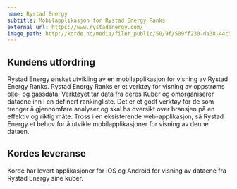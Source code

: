 ```yaml
---
name: Rystad Energy
subtitle: Mobilapplikasjon for Rystad Energy Ranks
external_url: https://www.rystadenergy.com/
image_path: http://korde.no/media/filer_public/50/9f/509ff230-da38-44c5-83d3-62ee137d948f/skjermbilde_2016-10-03_kl_162240.png
---
```


## Kundens utfordring
Rystad Energy ønsket utvikling av en mobilapplikasjon for visning av Rystad Energy Ranks. Rystad Energy Ranks er et verktøy for visning av oppstrøms olje- og gassdata. Verktøyet tar data fra deres Kuber og omorganiserer dataene inn i en definert rankingliste. Det er et godt verktøy for de som trenger å gjennomføre analyser og skal ha oversikt over bransjen på en effektiv og riktig måte. Tross i en eksisterende web-applikasjon, så Rystad Energy et behov for å utvikle mobilapplikasjoner for visning av denne dataen.

## Kordes leveranse
Korde har levert applikasjoner for iOS og Android for visning av dataene fra Rystad Energy sine kuber.
